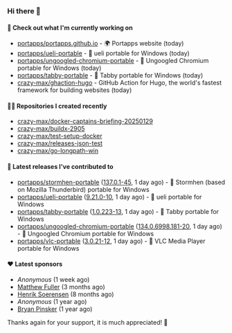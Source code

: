 ### Hi there 👋

#### 👷 Check out what I'm currently working on

- [portapps/portapps.github.io](https://github.com/portapps/portapps.github.io) - 🌍 Portapps website (today)
- [portapps/ueli-portable](https://github.com/portapps/ueli-portable) - 🚀 ueli portable for Windows (today)
- [portapps/ungoogled-chromium-portable](https://github.com/portapps/ungoogled-chromium-portable) - 🚀 Ungoogled Chromium portable for Windows (today)
- [portapps/tabby-portable](https://github.com/portapps/tabby-portable) - 🚀 Tabby portable for Windows  (today)
- [crazy-max/ghaction-hugo](https://github.com/crazy-max/ghaction-hugo) - GitHub Action for Hugo, the world&#39;s fastest framework for building websites (today)

#### 👨‍💻 Repositories I created recently

- [crazy-max/docker-captains-briefing-20250129](https://github.com/crazy-max/docker-captains-briefing-20250129)
- [crazy-max/buildx-2905](https://github.com/crazy-max/buildx-2905)
- [crazy-max/test-setup-docker](https://github.com/crazy-max/test-setup-docker)
- [crazy-max/releases-json-test](https://github.com/crazy-max/releases-json-test)
- [crazy-max/go-longpath-win](https://github.com/crazy-max/go-longpath-win)

#### 🚀 Latest releases I've contributed to

- [portapps/stormhen-portable](https://github.com/portapps/stormhen-portable) ([137.0.1-45](https://github.com/portapps/stormhen-portable/releases/tag/137.0.1-45), 1 day ago) - 🚀 Stormhen (based on Mozilla Thunderbird) portable for Windows
- [portapps/ueli-portable](https://github.com/portapps/ueli-portable) ([9.21.0-10](https://github.com/portapps/ueli-portable/releases/tag/9.21.0-10), 1 day ago) - 🚀 ueli portable for Windows
- [portapps/tabby-portable](https://github.com/portapps/tabby-portable) ([1.0.223-13](https://github.com/portapps/tabby-portable/releases/tag/1.0.223-13), 1 day ago) - 🚀 Tabby portable for Windows 
- [portapps/ungoogled-chromium-portable](https://github.com/portapps/ungoogled-chromium-portable) ([134.0.6998.181-20](https://github.com/portapps/ungoogled-chromium-portable/releases/tag/134.0.6998.181-20), 1 day ago) - 🚀 Ungoogled Chromium portable for Windows
- [portapps/vlc-portable](https://github.com/portapps/vlc-portable) ([3.0.21-12](https://github.com/portapps/vlc-portable/releases/tag/3.0.21-12), 1 day ago) - 🚀 VLC Media Player portable for Windows 

#### ❤️ Latest sponsors
- _Anonymous_ (1 week ago)
- [Matthew Fuller](https://github.com/mathematics333) (3 months ago)
- [Henrik Soerensen](https://github.com/hsoerensen) (8 months ago)
- _Anonymous_ (1 year ago)
- [Bryan Pinsker](https://github.com/BryanPinsker) (1 year ago)

Thanks again for your support, it is much appreciated! 🙏
